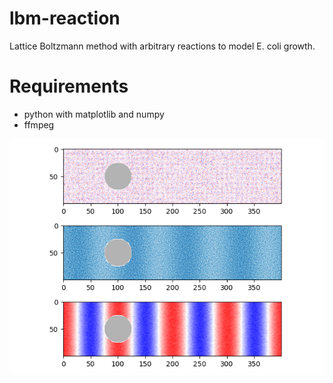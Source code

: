 # lbm-reaction
Lattice Boltzmann method with arbitrary reactions to model E. coli growth.
# Requirements
- python with matplotlib and numpy
- ffmpeg 

![output.gif](https://github.com/aualbert/lbm-reaction/blob/main/output.gif)
